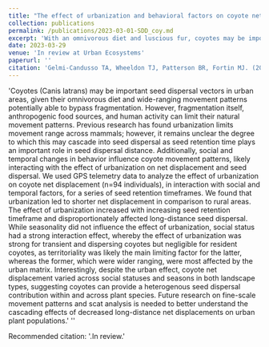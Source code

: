 ```yaml
---
title: "The effect of urbanization and behavioral factors on coyote net displacement and its implications for seed dispersal"
collection: publications
permalink: /publications/2023-03-01-SDD_coy.md
excerpt: 'With an omnivorous diet and luscious fur, coyotes may be important endzoochorous and epizoochorous seed dispersal vectors in urban areas. However, fragmentation, anthropogenic food sources, and human activity can limit their natural movement patterns. Previous research has found urbanization limits movement range across mammals; however, it remains unclear the degree to which this may cascade into seed dispersal as seed retention time plays an important role in seed dispersal distance. Additionally, social and temporal changes in behavior influence coyote movement patterns. Using GPS data we analyzed the effect of urbanization on coyote net displacement for a series of seed retention timeframes. Urbanization reduced net displacement increasingly with seed retention timeframe and disproportionately affected long-distance seed dispersal. Seasonality did not influence this while social status had a strong interaction affecting mainly non-territorial coyotes. Interestingly, despite the urban effect, coyote net displacement varied across social statuses and seasons in both landscape types, suggesting coyotes can provide a heterogenous seed dispersal contribution within and across plant species. '
date: 2023-03-29
venue: 'In review at Urban Ecosystems'
paperurl: ''
citation: 'Gelmi-Candusso TA, Wheeldon TJ, Patterson BR, Fortin MJ. (2023) The effect of urbanization and behavioral factors on coyote net displacement and its implications for seed dispersal. <i>In review. Urban Ecosystems. </i> '
---
```

'Coyotes (Canis latrans) may be important seed dispersal vectors in urban areas, given their omnivorous diet and wide-ranging movement patterns potentially able to bypass fragmentation. However, fragmentation itself, anthropogenic food sources, and human activity can limit their natural movement patterns. Previous research has found urbanization limits movement range across mammals; however, it remains unclear the degree to which this may cascade into seed dispersal as seed retention time plays an important role in seed dispersal distance. Additionally, social and temporal changes in behavior influence coyote movement patterns, likely interacting with the effect of urbanization on net displacement and seed dispersal. We used GPS telemetry data to analyze the effect of urbanization on coyote net displacement (n=94 individuals), in interaction with social and temporal factors, for a series of seed retention timeframes. We found that urbanization led to shorter net displacement in comparison to rural areas. The effect of urbanization increased with increasing seed retention timeframe and disproportionately affected long-distance seed dispersal. While seasonality did not influence the effect of urbanization, social status had a strong interaction effect, whereby the effect of urbanization was strong for transient and dispersing coyotes but negligible for resident coyotes, as territoriality was likely the main limiting factor for the latter, whereas the former, which were wider ranging, were most affected by the urban matrix. Interestingly, despite the urban effect, coyote net displacement varied across social statuses and seasons in both landscape types, suggesting coyotes can provide a heterogenous seed dispersal contribution within and across plant species. Future research on fine-scale movement patterns and scat analysis is needed to better understand the cascading effects of decreased long-distance net displacements on urban plant populations.'
''

Recommended citation: '</i>.In review.'
